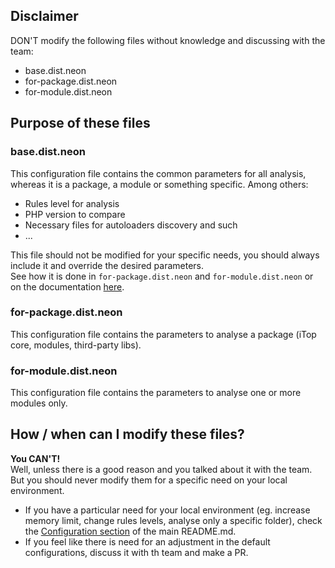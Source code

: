 ## Disclaimer
DON'T modify the following files without knowledge and discussing with the team:
- base.dist.neon
- for-package.dist.neon
- for-module.dist.neon

## Purpose of these files
### base.dist.neon
This configuration file contains the common parameters for all analysis, whereas it is a package, a module or something specific. Among others:
- Rules level for analysis
- PHP version to compare
- Necessary files for autoloaders discovery and such
- ...

This file should not be modified for your specific needs, you should always include it and override the desired parameters. \
See how it is done in `for-package.dist.neon` and `for-module.dist.neon` or on the documentation [here](https://phpstan.org/config-reference#multiple-files).

### for-package.dist.neon
This configuration file contains the parameters to analyse a package (iTop core, modules, third-party libs).

### for-module.dist.neon
This configuration file contains the parameters to analyse one or more modules only.

## How / when can I modify these files?
**You CAN'T!** \
Well, unless there is a good reason and you talked about it with the team. But you should never modify them for a specific need on your local environment.

- If you have a particular need for your local environment (eg. increase memory limit, change rules levels, analyse only a specific folder), check the [Configuration section](../#configuration) of the main README.md.
- If you feel like there is need for an adjustment in the default configurations, discuss it with th team and make a PR.